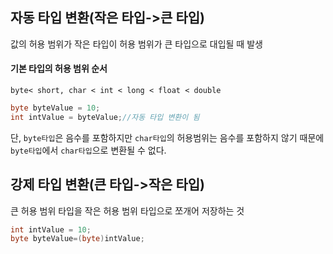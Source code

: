 ## 자동 타입 변환(작은 타입->큰 타입)
값의 허용 범위가 작은 타입이 허용 범위가 큰 타입으로 대입될 때 발생

#### 기본 타입의 허용 범위 순서
`byte< short, char < int < long < float < double`

```java
byte byteValue = 10;
int intValue = byteValue;//자동 타입 변환이 됨
```

단, `byte타입`은 음수를 포함하지만 `char타입`의 허용범위는 음수를 포함하지 않기 때문에 `byte타입`에서 `char타입`으로 변환될 수 없다.

## 강제 타입 변환(큰 타입->작은 타입)
큰 허용 범위 타입을 작은 허용 범위 타입으로 쪼개어 저장하는 것
```java
int intValue = 10;
byte byteValue=(byte)intValue;
```